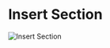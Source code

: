 # Insert Section
![Insert Section](../../../../first_prototype/mockups/InsertQueueMapRecapPage%20(Existing%20building).png) 

